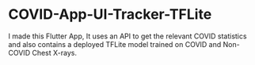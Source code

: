 # COVID-App-UI-Tracker-TFLite
I made this Flutter App, It uses an API to get the relevant COVID statistics and also contains a deployed TFLite model trained on COVID and Non-COVID Chest X-rays.

